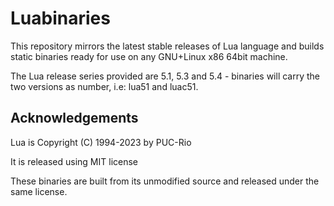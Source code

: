 # Luabinaries

This repository mirrors the latest stable releases of Lua language and builds static binaries ready for use on any GNU+Linux x86 64bit machine.

The Lua release series provided are 5.1, 5.3 and 5.4 - binaries will carry the two versions as number, i.e: lua51 and luac51.

## Acknowledgements

Lua is Copyright (C) 1994-2023 by PUC-Rio

It is released using MIT license

These binaries are built from its unmodified source and released under the same license.

